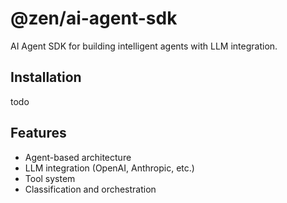 # @zen/ai-agent-sdk

AI Agent SDK for building intelligent agents with LLM integration.

## Installation

todo

## Features

- Agent-based architecture
- LLM integration (OpenAI, Anthropic, etc.)
- Tool system
- Classification and orchestration
